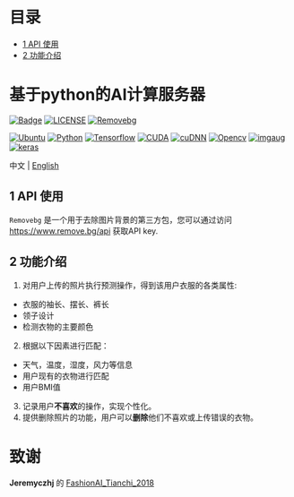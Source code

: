 # 目录
* [1  API 使用](#1--api-使用)
* [2  功能介绍](#2--功能介绍)
# 基于python的AI计算服务器
[![Badge](https://img.shields.io/badge/Website-MyCloudwear-%2322B8DB.svg)](https://mycloudwear.com)
[![LICENSE](https://img.shields.io/badge/License-Anti%20996-%23FF4D5B.svg?style=flat-square)](https://github.com/996icu/996.ICU/blob/master/LICENSE)
[![Removebg](https://img.shields.io/badge/dependencies-up%20to%20date-brightgreen.svg)](https://www.remove.bg/api)

[![Ubuntu](https://img.shields.io/badge/Ubuntu-18.04-%234000FF.svg)](http://releases.ubuntu.com/18.04/)
[![Python](https://img.shields.io/badge/Python-3.6.7-%237000FF.svg)](https://www.python.org/downloads/release/python-367/)
[![Tensorflow](https://img.shields.io/badge/Tensorflow-1.8.0-%237060FF.svg)](https://www.tensorflow.org/install/source)
[![CUDA](https://img.shields.io/badge/CUDA-9.0.176-%237090FF.svg)](https://developer.nvidia.com/cuda-90-download-archive)
[![cuDNN](https://img.shields.io/badge/cuDNN-7.5.0-%2370B0FF.svg)](https://developer.nvidia.com/cudnn)
[![Opencv](https://img.shields.io/badge/Opencv-3.4.5.20-%2370C0FF.svg)](https://pypi.org/project/opencv-python/3.4.5.20/)
[![imgaug](https://img.shields.io/badge/imgaug-0.2.5-%2370D0FF.svg)](https://pypi.org/project/imgaug/0.2.5/)
[![keras](https://img.shields.io/badge/keras-2.1.6-%2370E0FF.svg)](https://pypi.org/project/Keras/2.1.6/)

中文 | [English](README.md)
## 1  API 使用
`Removebg` 是一个用于去除图片背景的第三方包，您可以通过访问 https://www.remove.bg/api 获取API key.
## 2  功能介绍
1. 对用户上传的照片执行预测操作，得到该用户衣服的各类属性:

* 衣服的袖长、摆长、裤长
* 领子设计
* 检测衣物的主要颜色

2. 根据以下因素进行匹配：

* 天气，温度，湿度，风力等信息
* 用户现有的衣物进行匹配
* 用户BMI值

3. 记录用户**不喜欢**的操作，实现个性化。
4. 提供删除照片的功能，用户可以**删除**他们不喜欢或上传错误的衣物。
# 致谢
**Jeremyczhj** 的 [FashionAI_Tianchi_2018](https://github.com/Jeremyczhj/FashionAI_Tianchi_2018) 
